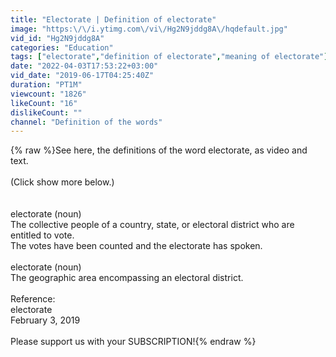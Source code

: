 ```yaml
---
title: "Electorate | Definition of electorate"
image: "https:\/\/i.ytimg.com\/vi\/Hg2N9jddg8A\/hqdefault.jpg"
vid_id: "Hg2N9jddg8A"
categories: "Education"
tags: ["electorate","definition of electorate","meaning of electorate"]
date: "2022-04-03T17:53:22+03:00"
vid_date: "2019-06-17T04:25:40Z"
duration: "PT1M"
viewcount: "1826"
likeCount: "16"
dislikeCount: ""
channel: "Definition of the words"
---
```

{% raw %}See here, the definitions of the word electorate, as video and text.<br /><br />(Click show more below.)<br /><br /><br />electorate (noun)<br />    The collective people of a country, state, or electoral district who are entitled to vote.<br />        The votes have been counted and the electorate has spoken.<br /><br />electorate (noun)<br />    The geographic area encompassing an electoral district.<br /><br />Reference:<br />    electorate<br />    February 3, 2019<br /><br />Please support us with your SUBSCRIPTION!{% endraw %}
